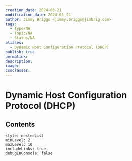 ```yaml
---
creation_date: 2024-03-21
modification_date: 2024-03-21
author: Jimmy Briggs <jimmy.briggs@jimbrig.com>
tags:
  - Type/NA
  - Topic/NA
  - Status/NA
aliases:
  - Dynamic Host Configuration Protocol (DHCP)
publish: true
permalink:
description:
image:
cssclasses:
---
```



# Dynamic Host Configuration Protocol (DHCP)

## Contents

```table-of-contents
style: nestedList
minLevel: 2
maxLevel: 10
includeLinks: true
debugInConsole: false
```
